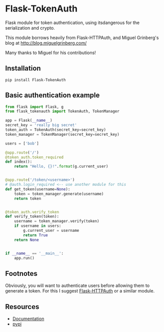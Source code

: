 Flask-TokenAuth
===============

Flask module for token authentication, using itsdangerous for the serialization and crypto.

This module borrows heavily from Flask-HTTPAuth, and Miguel Grinberg's blog at
http://blog.miguelgrinberg.com/

Many thanks to Miguel for his contributions!

Installation
------------
```
pip install Flask-TokenAuth
```

Basic authentication example
----------------------------

```python
from flask import Flask, g
from flask_tokenauth import TokenAuth, TokenManager

app = Flask(__name__)
secret_key = 'really big secret'
token_auth = TokenAuth(secret_key=secret_key)
token_manager = TokenManager(secret_key=secret_key)

users = ['bob']

@app.route('/')
@token_auth.token_required
def index():
    return "Hello, {}!".format(g.current_user)


@app.route('/token/<username>')
# @auth.login_required <-- use another module for this
def get_token(username=None):
    token = token_manager.generate(username)
    return token


@token_auth.verify_token
def verify_token(token):
    username = token_manager.verify(token)
    if username in users:
        g.current_user = username
        return True
    return None


if __name__ == '__main__':
    app.run()
```

Footnotes
---------
Obviously, you will want to authenticate users before allowing them to generate a token.
For this I suggest [Flask-HTTPAuth](http://pythonhosted.org/Flask-HTTPAuth) or a similar module.


Resources
---------

- [Documentation](http://pythonhosted.org/Flask-TokenAuth)
- [pypi](https://pypi.python.org/pypi/Flask-TokenAuth)

